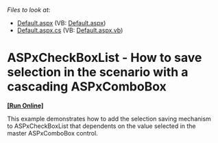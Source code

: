 <!-- default file list -->
*Files to look at*:

* [Default.aspx](./CS/Default.aspx) (VB: [Default.aspx](./VB/Default.aspx))
* [Default.aspx.cs](./CS/Default.aspx.cs) (VB: [Default.aspx.vb](./VB/Default.aspx.vb))
<!-- default file list end -->
# ASPxCheckBoxList - How to save selection in the scenario with a cascading ASPxComboBox
<!-- run online -->
**[[Run Online]](https://codecentral.devexpress.com/t311428/)**
<!-- run online end -->


<p>This example demonstrates how to add the selection saving mechanism to ASPxCheckBoxList that dependents on the value selected in the master ASPxComboBox control. </p>

<br/>


